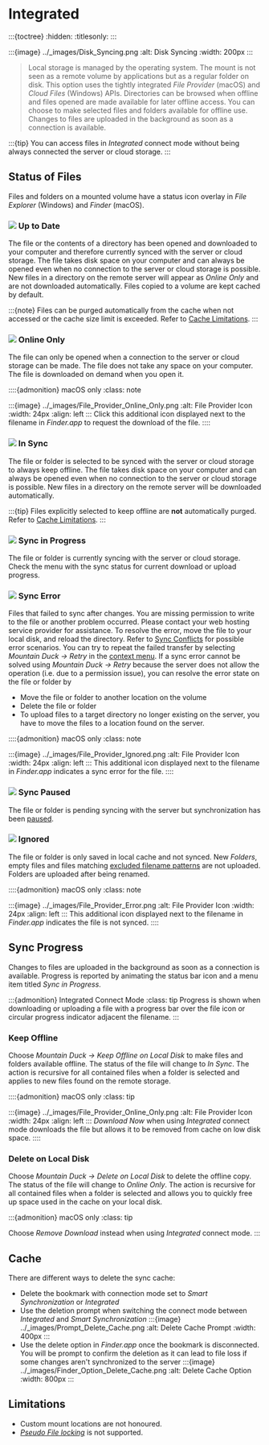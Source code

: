 Integrated
====

:::{toctree}
:hidden:
:titlesonly:
:::

:::{image} ../_images/Disk_Syncing.png
:alt: Disk Syncing
:width: 200px
:::

> Local storage is managed by the operating system. The mount is not seen as a remote volume by applications but as a regular folder on disk. This option uses the tightly integrated _File Provider_ (macOS) and _Cloud Files_ (Windows) APIs. Directories can be browsed when offline and files opened are made available for later offline access. You can choose to make selected files and folders available for offline use. Changes to files are uploaded in the background as soon as a connection is available.

:::{tip}
You can access files in _Integrated_ connect mode without being always connected the server or cloud storage.
:::


## Status of Files

Files and folders on a mounted volume have a status icon overlay in _File Explorer_ (Windows) and _Finder_ (macOS).

### ![](../_images/overlay_uptodate.png) Up to Date
The file or the contents of a directory has been opened and downloaded to your computer and therefore currently synced with the server or cloud storage. The file takes disk space on your computer and can always be opened even when no connection to the server or cloud storage is possible. New files in a directory on the remote server will appear as *Online Only* and are not downloaded automatically. Files copied to a volume are kept cached by default.

:::{note}
Files can be purged automatically from the cache when not accessed or the cache size limit is exceeded. Refer to [Cache Limitations](../preferences.md#cache-limitations).
:::

### ![](../_images/overlay_infinite.png) Online Only
The file can only be opened when a connection to the server or cloud storage can be made. The file does not take any space on your computer. The file is downloaded on demand when you open it.

::::{admonition} macOS only
:class: note

:::{image} ../_images/File_Provider_Online_Only.png
:alt: File Provider Icon
:width: 24px
:align: left
:::
Click this additional icon displayed next to the filename in _Finder.app_ to request the download of the file.
::::

### ![](../_images/overlay_sync.png) In Sync
The file or folder is selected to be synced with the server or cloud storage to always keep offline. The file takes disk space on your computer and can always be opened even when no connection to the server or cloud storage is possible. New files in a directory on the remote server will be downloaded automatically.

:::{tip}
Files explicitly selected to keep offline are **not** automatically purged. Refer to [Cache Limitations](../preferences.md#cache-limitations).
:::

### ![](../_images/overlay_syncing.png) Sync in Progress
The file or folder is currently syncing with the server or cloud storage. Check the menu with the sync status for current download or upload progress.

### ![](../_images/overlay_error.png) Sync Error
Files that failed to sync after changes. You are missing permission to write to the file or another problem occurred. Please contact your web hosting service provider for assistance. To resolve the error, move the file to your local disk, and reload the directory. Refer to [Sync Conflicts](sync.md#sync-conflicts) for possible error scenarios. You can try to repeat the failed transfer by selecting *Mountain Duck → Retry* in the [context menu](sync.md#context-menu-options). If a sync error cannot be solved using *Mountain Duck → Retry* because the server does not allow the operation (i.e. due to a permission issue), you can resolve the error state on the file or folder by

- Move the file or folder to another location on the volume
- Delete the file or folder
- To upload files to a target directory no longer existing on the server, you have to move the files to a location found on the server.

::::{admonition} macOS only
:class: note

:::{image} ../_images/File_Provider_Ignored.png
:alt: File Provider Icon
:width: 24px
:align: left
:::
This additional icon displayed next to the filename in _Finder.app_ indicates a sync error for the file.
::::

### ![](../_images/overlay-pause.png) Sync Paused
The file or folder is pending syncing with the server but synchronization has been [paused](sync.md#pause-sync).

### ![](../_images/overlay_ignored.png) Ignored
The file or folder is only saved in local cache and not synced. New _Folders_, empty files and files matching [excluded filename patterns](../issues/index.md#filenames) are not uploaded. Folders are uploaded after being renamed.

::::{admonition} macOS only
:class: note

:::{image} ../_images/File_Provider_Error.png
:alt: File Provider Icon
:width: 24px
:align: left
:::
This additional icon displayed next to the filename in _Finder.app_ indicates the file is not synced.
::::


## Sync Progress

Changes to files are uploaded in the background as soon as a connection is available. Progress is reported by animating the status bar icon and a menu item titled *Sync in Progress*.

:::{admonition} Integrated Connect Mode
:class: tip
Progress is shown when downloading or uploading a file with a progress bar over the file icon or circular progress indicator adjacent the filename.
:::

### Keep Offline

Choose *Mountain Duck → Keep Offline on Local Disk* to make files and folders available offline. The status of the file will change to *In Sync*. The action is recursive for all contained files when a folder is selected and applies to new files found on the remote storage.

::::{admonition} macOS only
:class: tip

:::{image} ../_images/File_Provider_Online_Only.png
:alt: File Provider Icon
:width: 24px
:align: left
:::
_Download Now_ when using _Integrated_ connect mode downloads the file but allows it to be removed from cache on low disk space.
::::


### Delete on Local Disk

Choose *Mountain Duck → Delete on Local Disk* to delete the offline copy. The status of the file will change to *Online Only*. The action is recursive for all contained files when a folder is selected and allows you to quickly free up space used in the cache on your local disk.

:::{admonition} macOS only
:class: tip

Choose _Remove Download_ instead when using _Integrated_ connect mode.
:::

## Cache 

There are different ways to delete the sync cache:
* Delete the bookmark with connection mode set to *Smart Synchronization* or *Integrated*
* Use the deletion prompt when switching the connect mode between *Integrated* and *Smart Synchronization*
:::{image} ../_images/Prompt_Delete_Cache.png
:alt: Delete Cache Prompt
:width: 400px
:::
* Use the delete option in _Finder.app_ once the bookmark is disconnected. You will be prompt to confirm the deletion as it can lead to file loss if some changes aren't synchronized to the server
:::{image} ../_images/Finder_Option_Delete_Cache.png
:alt: Delete Cache Option
:width: 800px
:::

## Limitations

- Custom mount locations are not honoured.
- *[Pseudo File locking](../locking.md)* is not supported.

